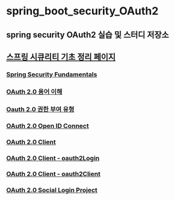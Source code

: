 # spring_boot_security_OAuth2

## spring security OAuth2 실습 및 스터디 저장소

## [스프링 시큐리티 기초 정리 페이지](https://github.com/saechimdaeki/spring_boot_security)

### [Spring Security Fundamentals](./Spring%20Security%20Fundamentals/README.md)

### [OAuth 2.0 용어 이해](./OAuth%202.0%20용어%20이해/README.md)

### [Oauth 2.0 권한 부여 유형](./Oauth%202.0%20권한부여%20유형/README.md)

### [OAuth 2.0 Open ID Connect](./OAuth%202.0%20Open%20ID%20Connect/README.md)

### [OAuth 2.0 Client](./OAuth%202.0%20Client/README.md)

### [OAuth 2.0 Client - oauth2Login](./OAuth%202.0%20Client%20-%20oauth2Login/README.md)

### [OAuth 2.0 Client - oauth2Client](./OAuth%202.0%20Client%20-%20oauth2Client()/README.md)

### [OAuth 2.0 Social Login Project](https://github.com/saechimdaeki/spring_boot_security_OAuth2/tree/main/OAuth%202.0%20Social%20Login)
